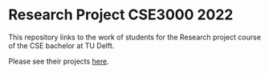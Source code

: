 # Research Project CSE3000 2022

This repository links to the work of students for the Research project course of the CSE bachelor at TU Delft.

Please see their projects [here](https://cse3000-research-project.github.io/).

